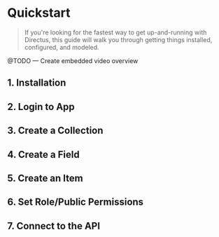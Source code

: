 # Quickstart

> If you're looking for the fastest way to get up-and-running with Directus, this guide will walk
> you through getting things installed, configured, and modeled.

@TODO — Create embedded video overview

## 1. Installation

## 2. Login to App

## 3. Create a Collection

## 4. Create a Field

## 5. Create an Item

## 6. Set Role/Public Permissions

## 7. Connect to the API
